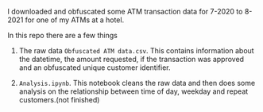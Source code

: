 I downloaded and obfuscated some ATM transaction data for 7-2020 to 8-2021 for one of my ATMs at a hotel. 
 
In this repo there are a few things
 
1. The raw data `Obfuscated ATM data.csv`. This contains information about the datetime, the amount requested, if the transaction was approved and an obfuscated unique customer identifier.
  
  
2. `Analysis.ipynb`. This notebook cleans the raw data and then does some analysis on the relationship between time of day, weekday and repeat customers.(not finished)
 
 
